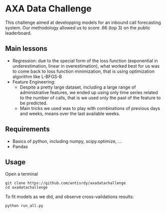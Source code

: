 # AXA Data Challenge
This challenge aimed at developping models for an inbound call forecasting system.
Our methodology allowed us to score .66 (top 3) on the public leaderboard.

## Main lessons
- Regression: due to the special form of the loss function (exponential in underestimation, linear in overestimation), what worked best for us was to come back to loss function minimization, that is using optimization algorithm like L-BFGS-B
- Feature Engineering:
    - Despite a pretty large dataset, including a large range of administrative features, we ended up using only time series related to the number of calls, that is we used only the past of the feature to be predicted.
    - Main tricks we used was to play with combinations of previous days and weeks, means over the last available weeks.

## Requirements
- Basics of python, including numpy, scipy.optimize, ...
- Pandas

## Usage
Open a terminal
~~~
git clone https://github.com/antisrdy/axadatachallenge
cd axadatachallenge
~~~
To fit models as we did, and observe cross-validations results:
~~~
python run_all.py
~~~
